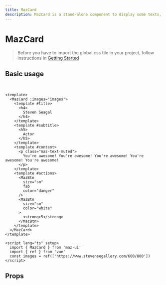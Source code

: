 ```yaml
---
title: MazCard
description: MazCard is a stand-alone component to display some texts, images and you can add buttons actions
---
```


# MazCard

> Before you have to import the global css file in your project, follow instructions in [Getting Started](/guide/getting-started.md)

## Basic usage

<br />

<!-- :images="images" -->
<MazCard>
  <template #title>
    <h4>
      Steven Seagal
    </h4>
  </template>
  <template #subtitle>
    <h5>
      Actor
    </h5>
  </template>
  <template #content>
    <p class="maz-text-muted">
      You're awesome! You're awesome! You're awesome! You're awesome! You're awesome!
    </p>
  </template>
  <template #actions>
    <MazBtn
      size="sm"
      fab
      color="danger"
    />
    <MazBtn
      size="sm"
      color="white"
    >
      <strong>5</strong>
    </MazBtn>
  </template>
</MazCard>

<script setup>
  import { ref } from 'vue'
  const images = ref(['https://www.stevensegallery.com/600/800'])
</script>

```vue
<template>
  <MazCard :images="images">
    <template #title>
      <h4>
        Steven Seagal
      </h4>
    </template>
    <template #subtitle>
      <h5>
        Actor
      </h5>
    </template>
    <template #content>
      <p class="maz-text-muted">
        You're awesome! You're awesome! You're awesome! You're awesome! You're awesome!
      </p>
    </template>
    <template #actions>
      <MazBtn
        size="sm"
        fab
        color="danger"
      />
      <MazBtn
        size="sm"
        color="white"
      >
        <strong>5</strong>
      </MazBtn>
    </template>
  </MazCard>
</template>

<script lang="ts" setup>
  import { MazCard } from 'maz-ui'
  import { ref } from 'vue'
  const images = ref(['https://www.stevensegallery.com/600/800'])
</script>
```

## Props

<ComponentPropDoc component="MazCard" />